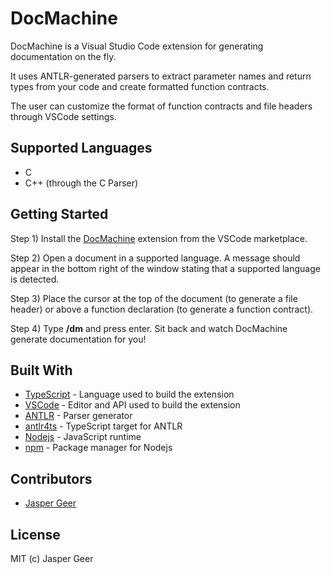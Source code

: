 
# DocMachine

DocMachine is a Visual Studio Code extension for generating documentation on the fly.

It uses ANTLR-generated parsers to extract parameter names and return types from your code and create formatted function contracts.

The user can customize the format of function contracts and file headers through VSCode settings.

## Supported Languages
* C
* C++ (through the C Parser)

## Getting Started

Step 1) Install the [DocMachine](https://marketplace.visualstudio.com/items?itemName=JasperGeer.docmachine) extension from the VSCode marketplace.

Step 2) Open a document in a supported language. A message should appear in the bottom right of the window stating that a supported language is detected.

Step 3) Place the cursor at the top of the document (to generate a file header) or above a function declaration (to generate a function contract).

Step 4) Type **/dm** and press enter. Sit back and watch DocMachine generate documentation for you!

## Built With
*  [TypeScript](https://www.typescriptlang.org) - Language used to build the extension
*  [VSCode](https://code.visualstudio.com) - Editor and API used to build the extension
*  [ANTLR](https://www.antlr.org) - Parser generator
*  [antlr4ts](https://github.com/tunnelvisionlabs/antlr4ts) - TypeScript target for ANTLR
*  [Nodejs](https://nodejs.org/en/) - JavaScript runtime
*  [npm](https://www.npmjs.com) - Package manager for Nodejs

## Contributors
*  [Jasper Geer](https://github.com/jaspergeer)

## License
MIT (c) Jasper Geer
